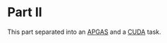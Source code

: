 # Part II
This part separated into an [APGAS](./1_apgas_buddy-lcm/README.md) and a [CUDA](./2_cuda_buddy-lcm-sum/README.md) task.
